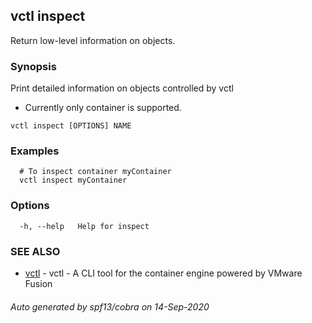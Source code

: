 ## vctl inspect

Return low-level information on objects.

### Synopsis

Print detailed information on objects controlled by vctl
* Currently only container is supported.

```
vctl inspect [OPTIONS] NAME
```

### Examples

```
  # To inspect container myContainer
  vctl inspect myContainer
```

### Options

```
  -h, --help   Help for inspect
```

### SEE ALSO

* [vctl](vctl.md)	 - vctl - A CLI tool for the container engine powered by VMware Fusion

###### Auto generated by spf13/cobra on 14-Sep-2020

